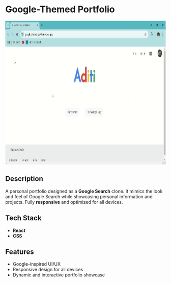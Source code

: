 # Google-Themed Portfolio

<img src="./screenshots/ss.gif" alt="Portfolio Screenshot" width="800" height="450">

## Description
A personal portfolio designed as a **Google Search** clone. It mimics the look and feel of Google Search while showcasing personal information and projects. Fully **responsive** and optimized for all devices.

## Tech Stack
- **React**  
- **CSS**

## Features
- Google-inspired UI/UX  
- Responsive design for all devices  
- Dynamic and interactive portfolio showcase  

